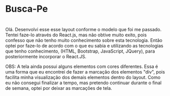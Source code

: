 # Busca-Pe
#
Olá.
Desenvolvi esse esse layout conforme o modelo que foi me passado.
Tentei faze-lo através do React.js, mas não obtive muito exito, pois confesso que não tenho muito conhecimento sobre esta tecnologia.
Então optei por faze-lo de acordo com o que eu sabia e utilizando as tecnologias que tenho conhecimento,
(HTML, Bootstrap, JavaScript, JQuery), para posteriormente incorporar o React.JS.

OBS: A tela ainda possui alguns elementos com cores diferentes.
Essa é uma forma que eu encontrei de fazer a marcação dos elementos "div", pois facilita minha visualização dos demais elementos dentro do layout.
Como eu não consegui finalizar a tempo, mas pretendo continuar durante o final de semana, optei por deixar as marcações de tela.
